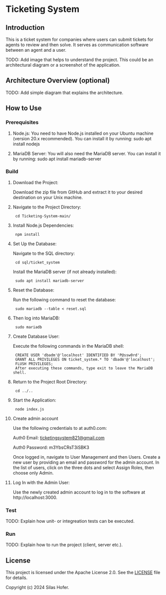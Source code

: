 # Ticketing System


## Introduction

This is a ticket system for companies where users can submit tickets for agents to review and then solve. 
It serves as communication software between an agent and a user.

TODO: Add image that helps to understand the project.
This could be an architectural diagram or a screenshot of the application.

## Architecture Overview (optional)

TODO: Add simple diagram that explains the architecture.

## How to Use

### Prerequisites

1. Node.js: You need to have Node.js installed on your Ubuntu machine  (version 20.x recommended). You can install it by running: sudo apt install nodejs

2. MariaDB Server: You will also need the MariaDB server. You can install it by running: sudo apt install mariadb-server

### Build


1. Download the Project:

    Download the zip file from GitHub and extract it to your desired destination on your Unix machine.

2. Navigate to the Project Directory:

        cd Ticketing-System-main/

3. Install Node.js Dependencies:

        npm install

4. Set Up the Database:

    Navigate to the SQL directory:

        cd sql/ticket_system

    Install the MariaDB server (if not already installed):

        sudo apt install mariadb-server

4. Reset the Database:

    Run the following command to reset the database:

        sudo mariadb --table < reset.sql

5. Then log into MariaDB:

        sudo mariadb

6. Create Database User:

    Execute the following commands in the MariaDB shell:

        CREATE USER 'dbadm'@'localhost' IDENTIFIED BY 'P@ssw0rd';
        GRANT ALL PRIVILEGES ON ticket_system.* TO 'dbadm'@'localhost';
        FLUSH PRIVILEGES;
        After executing these commands, type exit to leave the MariaDB shell.

7. Return to the Project Root Directory:

        cd ../..

8. Start the Application:

        node index.js

9. Create admin account

    Use the following credentials to at auth0.com:

    Auth0 Email: ticketingsystem821@gmail.com

    Auth0 Password: m3YbsCRsT3iSBK3

    Once logged in, navigate to User Management and then Users.
    Create a new user by providing an email and password for the admin account.
    In the list of users, click on the three dots and select Assign Roles, then choose only Admin.

10. Log In with the Admin User:

    Use the newly created admin account to log in to the software at http://localhost:3000.

### Test

TODO: Explain how unit- or integreation tests can be executed.

### Run

TODO: Explain how to run the project (client, server etc.).

## License

This project is licensed under the Apache License 2.0. See the [LICENSE](LICENSE) file for details.

Copyright (c) 2024 Silas Hofer.


 




